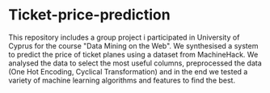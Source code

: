 # Ticket-price-prediction
This repository includes a group project i participated in University of Cyprus for the course "Data Mining on the Web". We synthesised a system to predict the price of ticket planes using a dataset from MachineHack. We analysed the data to select the most useful columns, preprocessed the data (One Hot Encoding, Cyclical Transformation) and in the end we tested a variety of machine learning algorithms and features to find the best.

